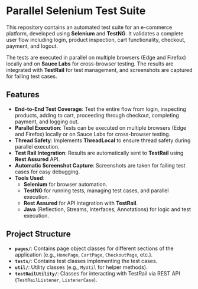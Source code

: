 # Parallel Selenium Test Suite

This repository contains an automated test suite for an e-commerce platform, developed 
using **Selenium** and **TestNG**. It validates a complete user flow including login, product 
inspection, cart functionality, checkout, payment, and logout.

The tests are executed in parallel on multiple browsers (Edge and Firefox) locally and 
on **Sauce Labs** for cross-browser testing. The results are integrated 
with **TestRail** for test management, and screenshots are captured for failing test cases.

## Features

- **End-to-End Test Coverage**: Test the entire flow from login, inspecting products, adding to cart, proceeding through checkout, completing payment, and logging out.
- **Parallel Execution**: Tests can be executed on multiple browsers (Edge and Firefox) locally or on Sauce Labs for cross-browser testing.
- **Thread Safety**: Implements **ThreadLocal** to ensure thread safety during parallel execution.
- **Test Rail Integration**: Results are automatically sent to **TestRail** using **Rest Assured** API.
- **Automatic Screenshot Capture**: Screenshots are taken for failing test cases for easy debugging.
- **Tools Used**:
  - **Selenium** for browser automation.
  - **TestNG** for running tests, managing test cases, and parallel execution.
  - **Rest Assured** for API integration with **TestRail**.
  - **Java** (Reflection, Streams, Interfaces, Annotations) for logic and test execution.

## Project Structure

- **`pages/`**: Contains page object classes for different sections of the application (e.g., `HomePage`, `CartPage`, `CheckoutPage`, etc.).
- **`tests/`**: Contains test classes implementing the test cases.
- **`util/`**: Utility classes (e.g., `MyUtil` for helper methods).
- **`testRailUtility/`**: Classes for interacting with TestRail via REST API (`TestRailListener`, `ListenerCase`).

